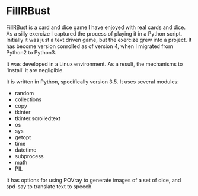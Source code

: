 # FillRBust
FillRBust is a card and dice game I have enjoyed with real cards and dice.
As a silly exercize I captured the process of playing it in a Python script.
Initially it was just a text driven game, but the exercize grew into a project.
It has become version conrolled as of version 4, when I migrated from
Python2 to Python3. 

It was developed in a Linux environment. 
As a result, the mechanisms to 'install' it are negligible.

It is written in Python, specifically version 3.5.
It uses several modules:

- random
- collections
- copy
- tkinter
- tkinter.scrolledtext
- os
- sys
- getopt
- time
- datetime
- subprocess
- math
- PIL

It has options for using POVray to generate images of a set of dice,
and spd-say to translate text to speech.
